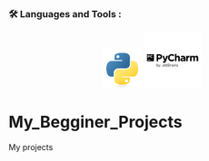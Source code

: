### :hammer_and_wrench: Languages and Tools :

<div align ="center">
  <img  src = "https://github.com/devicons/devicon/blob/master/icons/python/python-original.svg" title="Python" alt="Python" width="70" height="70"/>
  <img src ="https://github.com/devicons/devicon/blob/master/icons/pycharm/pycharm-original-wordmark.svg" alt="Python" width="100" height="100"/>
  </div>

# My_Begginer_Projects
My projects 
